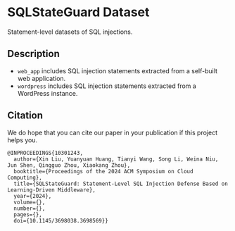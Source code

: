 # SQLStateGuard Dataset

Statement-level datasets of SQL injections.

## Description

- `web_app` includes SQL injection statements extracted from a self-built web application.
- `wordpress` includes SQL injection statements extracted from a WordPress instance.

## Citation

We do hope that you can cite our paper in your publication if this project helps you.  

```
@INPROCEEDINGS{10301243,
  author={Xin Liu, Yuanyuan Huang, Tianyi Wang, Song Li, Weina Niu, Jun Shen, Qingguo Zhou, Xiaokang Zhou},
  booktitle={Proceedings of the 2024 ACM Symposium on Cloud Computing}, 
  title={SQLStateGuard: Statement-Level SQL Injection Defense Based on Learning-Driven Middleware}, 
  year={2024},
  volume={},
  number={},
  pages={},
  doi={10.1145/3698038.3698569}}
```